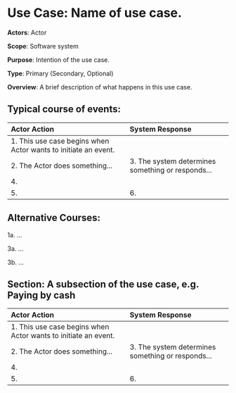 Use Case: Name of use case.
=================================
**Actors**: Actor

**Scope**: Software system

**Purpose**: Intention of the use case.

**Type**: Primary (Secondary, Optional)

**Overview**: A brief description of what happens in this use case.

Typical course of events:
----------------------

| Actor Action | System Response |
|:--------------|:----------------|
| 1. This use case begins when Actor wants to initiate an event.| |
| 2. The Actor does something... | 3. The system determines something or responds... |
|4. ||
|5. | 6. |


Alternative Courses:
-----------
1a. ...

3a. ...

3b. ...

Section: A subsection of the use case, e.g. Paying by cash
-----------
| Actor Action | System Response |
|:--------------|:----------------|
| 1. This use case begins when Actor wants to initiate an event.| |
| 2. The Actor does something... | 3. The system determines something or responds... |
|4. ||
|5. | 6. |
